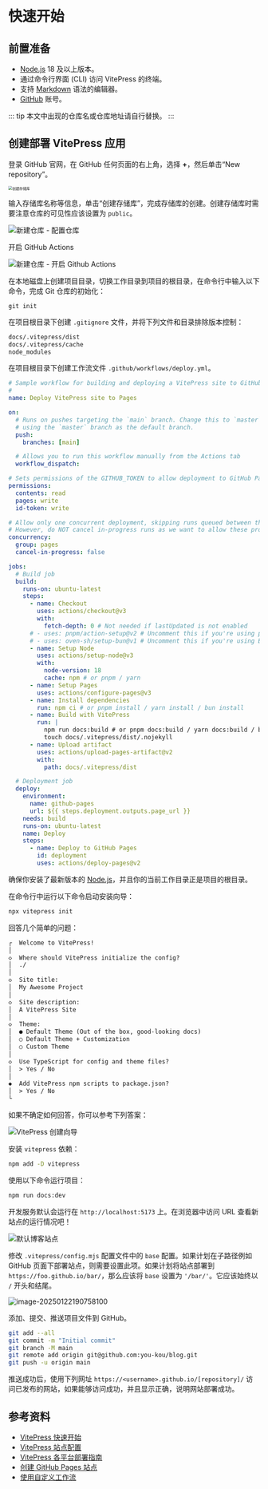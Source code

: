 # 快速开始

## 前置准备

- [Node.js](https://nodejs.org/) 18 及以上版本。
- 通过命令行界面 (CLI) 访问 VitePress 的终端。
- 支持 [Markdown](https://en.wikipedia.org/wiki/Markdown) 语法的编辑器。
- [GitHub](https://github.com/) 账号。

::: tip 
本文中出现的仓库名或仓库地址请自行替换。
:::

## 创建部署 VitePress 应用

登录 GitHub 官网，在 GitHub 任何页面的右上角，选择 **+**，然后单击“New repository”。

<img src="https://r2storage.us.kg/markdown/blog-vitepress/quick-start/GitHub%20-%20%E6%96%B0%E5%BB%BA%E4%BB%93%E5%BA%93%20-%20%E7%82%B9%E5%87%BB%E6%96%B0%E5%BB%BA%E6%8C%89%E9%92%AE.webp" alt="创建存储库" style="zoom: 50%;margin: 0 auto;" />

输入存储库名称等信息，单击“创建存储库”，完成存储库的创建。创建存储库时需要注意仓库的可见性应该设置为 `public`。

![新建仓库 - 配置仓库](https://r2storage.us.kg/markdown/blog-vitepress/quick-start/GitHub%20-%20%E6%96%B0%E5%BB%BA%E4%BB%93%E5%BA%93%20-%20%E9%85%8D%E7%BD%AE%E4%BB%93%E5%BA%93.png)

开启 GitHub Actions

![新建仓库 - 开启 Github Actions](https://r2storage.us.kg/markdown/blog-vitepress/quick-start/GitHub%20-%20%E6%96%B0%E5%BB%BA%E4%BB%93%E5%BA%93%20-%20%E5%BC%80%E5%90%AF%20Github%20Actions.png)

在本地磁盘上创建项目目录，切换工作目录到项目的根目录，在命令行中输入以下命令，完成 Git 仓库的初始化：

```
git init
```

在项目根目录下创建 `.gitignore` 文件，并将下列文件和目录排除版本控制：

```txt
docs/.vitepress/dist
docs/.vitepress/cache
node_modules
```

在项目根目录下创建工作流文件 `.github/workflows/deploy.yml`。

```yaml
# Sample workflow for building and deploying a VitePress site to GitHub Pages
#
name: Deploy VitePress site to Pages

on:
  # Runs on pushes targeting the `main` branch. Change this to `master` if you're
  # using the `master` branch as the default branch.
  push:
    branches: [main]

  # Allows you to run this workflow manually from the Actions tab
  workflow_dispatch:

# Sets permissions of the GITHUB_TOKEN to allow deployment to GitHub Pages
permissions:
  contents: read
  pages: write
  id-token: write

# Allow only one concurrent deployment, skipping runs queued between the run in-progress and latest queued.
# However, do NOT cancel in-progress runs as we want to allow these production deployments to complete.
concurrency:
  group: pages
  cancel-in-progress: false

jobs:
  # Build job
  build:
    runs-on: ubuntu-latest
    steps:
      - name: Checkout
        uses: actions/checkout@v3
        with:
          fetch-depth: 0 # Not needed if lastUpdated is not enabled
      # - uses: pnpm/action-setup@v2 # Uncomment this if you're using pnpm
      # - uses: oven-sh/setup-bun@v1 # Uncomment this if you're using Bun
      - name: Setup Node
        uses: actions/setup-node@v3
        with:
          node-version: 18
          cache: npm # or pnpm / yarn
      - name: Setup Pages
        uses: actions/configure-pages@v3
      - name: Install dependencies
        run: npm ci # or pnpm install / yarn install / bun install
      - name: Build with VitePress
        run: |
          npm run docs:build # or pnpm docs:build / yarn docs:build / bun run docs:build
          touch docs/.vitepress/dist/.nojekyll
      - name: Upload artifact
        uses: actions/upload-pages-artifact@v2
        with:
          path: docs/.vitepress/dist

  # Deployment job
  deploy:
    environment:
      name: github-pages
      url: ${{ steps.deployment.outputs.page_url }}
    needs: build
    runs-on: ubuntu-latest
    name: Deploy
    steps:
      - name: Deploy to GitHub Pages
        id: deployment
        uses: actions/deploy-pages@v2
```

确保你安装了最新版本的 [Node.js](https://nodejs.org/)，并且你的当前工作目录正是项目的根目录。

在命令行中运行以下命令启动安装向导：

```sh
npx vitepress init
```

回答几个简单的问题：

```tex
┌  Welcome to VitePress!
│
◇  Where should VitePress initialize the config?
│  ./
│
◇  Site title:
│  My Awesome Project
│
◇  Site description:
│  A VitePress Site
│
◇  Theme:
│  ● Default Theme (Out of the box, good-looking docs)
│  ○ Default Theme + Customization
│  ○ Custom Theme
│ 
◇  Use TypeScript for config and theme files?
│  > Yes / No
│ 
◆  Add VitePress npm scripts to package.json?
│  > Yes / No
└
```

如果不确定如何回答，你可以参考下列答案：

![VitePress 创建向导](https://r2storage.us.kg/markdown/blog-vitepress/quick-start/VitePress%20-%20%E5%88%9B%E5%BB%BA%E5%90%91%E5%AF%BC.png)

安装  `vitepress` 依赖：

```sh
npm add -D vitepress
```

使用以下命令运行项目：

```sh
npm run docs:dev
```

开发服务默认会运行在 `http://localhost:5173` 上。在浏览器中访问 URL 查看新站点的运行情况吧！

![默认博客站点](https://r2storage.us.kg/markdown/blog-vitepress/quick-start/VitePress%20-%20%E9%BB%98%E8%AE%A4%E9%A1%B5%E9%9D%A2.png)

修改 `.vitepress/config.mjs` 配置文件中的 `base` 配置。如果计划在子路径例如 GitHub 页面下部署站点，则需要设置此项。如果计划将站点部署到 `https://foo.github.io/bar/`，那么应该将 `base` 设置为 `'/bar/'`。它应该始终以 `/` 开头和结尾。

![image-20250122190758100](https://r2storage.us.kg/markdown/blog-vitepress/quick-start/VitePress%20-%20%E9%85%8D%E7%BD%AE%E6%96%87%E4%BB%B6%20-%20%E6%B7%BB%E5%8A%A0%20base%20%E9%85%8D%E7%BD%AE.png)

添加、提交、推送项目文件到 GitHub。

```sh
git add --all
git commit -m "Initial commit"
git branch -M main
git remote add origin git@github.com:you-kou/blog.git
git push -u origin main
```

推送成功后，使用下列网址 `https://<username>.github.io/[repository]/` 访问已发布的网站，如果能够访问成功，并且显示正确，说明网站部署成功。

## 参考资料

- [VitePress 快速开始](https://vitepress.dev/zh/guide/getting-started)
- [VitePress 站点配置](https://vitepress.dev/zh/reference/site-config#base)
- [VitePress 各平台部署指南](https://vitepress.dev/zh/guide/deploy#platform-guides)
- [创建 GitHub Pages 站点](https://docs.github.com/zh/pages/getting-started-with-github-pages/creating-a-github-pages-site)
- [使用自定义工作流](https://docs.github.com/zh/pages/getting-started-with-github-pages/using-custom-workflows-with-github-pages)

